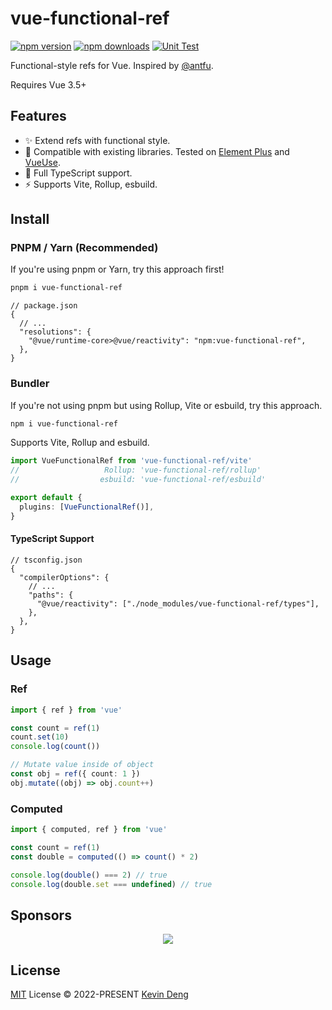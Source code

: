 # vue-functional-ref

[![npm version][npm-version-src]][npm-version-href]
[![npm downloads][npm-downloads-src]][npm-downloads-href]
[![Unit Test][unit-test-src]][unit-test-href]

Functional-style refs for Vue. Inspired by [@antfu](https://github.com/antfu).

Requires Vue 3.5+

## Features

- ✨ Extend refs with functional style.
- 💖 Compatible with existing libraries. Tested on [Element Plus](https://github.com/element-plus/element-plus) and [VueUse](https://github.com/vueuse/vueuse).
- 🦾 Full TypeScript support.
- ⚡️ Supports Vite, Rollup, esbuild.

## Install

### PNPM / Yarn (Recommended)

If you're using pnpm or Yarn, try this approach first!

```bash
pnpm i vue-functional-ref
```

```jsonc
// package.json
{
  // ...
  "resolutions": {
    "@vue/runtime-core>@vue/reactivity": "npm:vue-functional-ref",
  },
}
```

### Bundler

If you're not using pnpm but using Rollup, Vite or esbuild, try this approach.

```bash
npm i vue-functional-ref
```

Supports Vite, Rollup and esbuild.

```ts
import VueFunctionalRef from 'vue-functional-ref/vite'
//                   Rollup: 'vue-functional-ref/rollup'
//                  esbuild: 'vue-functional-ref/esbuild'

export default {
  plugins: [VueFunctionalRef()],
}
```

#### TypeScript Support

```jsonc
// tsconfig.json
{
  "compilerOptions": {
    // ...
    "paths": {
      "@vue/reactivity": ["./node_modules/vue-functional-ref/types"],
    },
  },
}
```

## Usage

### Ref

```ts
import { ref } from 'vue'

const count = ref(1)
count.set(10)
console.log(count())

// Mutate value inside of object
const obj = ref({ count: 1 })
obj.mutate((obj) => obj.count++)
```

### Computed

```ts
import { computed, ref } from 'vue'

const count = ref(1)
const double = computed(() => count() * 2)

console.log(double() === 2) // true
console.log(double.set === undefined) // true
```

## Sponsors

<p align="center">
  <a href="https://cdn.jsdelivr.net/gh/sxzz/sponsors/sponsors.svg">
    <img src='https://cdn.jsdelivr.net/gh/sxzz/sponsors/sponsors.svg'/>
  </a>
</p>

## License

[MIT](./LICENSE) License © 2022-PRESENT [Kevin Deng](https://github.com/sxzz)

<!-- Badges -->

[npm-version-src]: https://img.shields.io/npm/v/vue-functional-ref.svg
[npm-version-href]: https://npmjs.com/package/vue-functional-ref
[npm-downloads-src]: https://img.shields.io/npm/dm/vue-functional-ref
[npm-downloads-href]: https://www.npmcharts.com/compare/vue-functional-ref?interval=30
[unit-test-src]: https://github.com/sxzz/vue-functional-ref/actions/workflows/unit-test.yml/badge.svg
[unit-test-href]: https://github.com/sxzz/vue-functional-ref/actions/workflows/unit-test.yml

